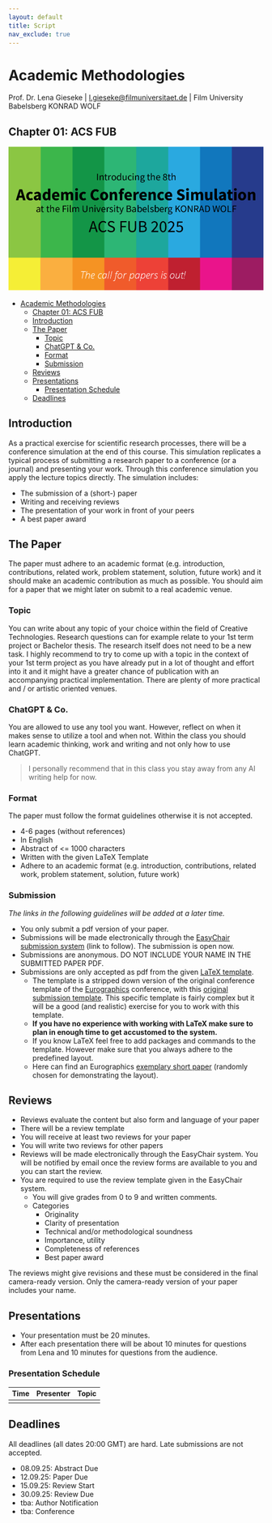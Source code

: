 ```yaml
---
layout: default
title: Script
nav_exclude: true
---
```


# Academic Methodologies

Prof. Dr. Lena Gieseke \| l.gieseke@filmuniversitaet.de \| Film University Babelsberg KONRAD WOLF

## Chapter 01: ACS FUB

![acsfub](../02_scripts/img/conference/acsfub.png)


* [Academic Methodologies](#academic-methodologies)
    * [Chapter 01: ACS FUB](#chapter-01-acs-fub)
    * [Introduction](#introduction)
    * [The Paper](#the-paper)
        * [Topic](#topic)
        * [ChatGPT \& Co.](#chatgpt--co)
        * [Format](#format)
        * [Submission](#submission)
    * [Reviews](#reviews)
    * [Presentations](#presentations)
        * [Presentation Schedule](#presentation-schedule)
    * [Deadlines](#deadlines)

## Introduction

As a practical exercise for scientific research processes, there will be a conference simulation at the end of this course. This simulation replicates a typical process of submitting a research paper to a conference (or a journal) and presenting your work. Through this conference simulation you apply the lecture topics directly. The simulation includes:

* The submission of a (short-) paper
* Writing and receiving reviews
* The presentation of your work in front of your peers
* A best paper award

## The Paper

The paper must adhere to an academic format (e.g. introduction, contributions, related work, problem statement, solution, future work) and it should make an academic contribution as much as possible. You should aim for a paper that we might later on submit to a real academic venue.

### Topic

You can write about any topic of your choice within the field of Creative Technologies. Research questions can for example relate to your 1st term project or Bachelor thesis. The research itself does not need to be a new task. I highly recommend to try to come up with a topic in the context of your 1st term project as you have already put in a lot of thought and effort into it and it might have a greater chance of publication with an accompanying practical implementation. There are plenty of more practical and / or artistic oriented venues.


### ChatGPT & Co.

You are allowed to use any tool you want. However, reflect on when it makes sense to utilize a tool and when not. Within the class you should learn academic thinking, work and writing and not only how to use ChatGPT.

> I personally recommend that in this class you stay away from any AI writing help for now.

### Format

The paper must follow the format guidelines otherwise it is not accepted.

* 4-6 pages (without references)
* In English
* Abstract of <= 1000 characters
* Written with the given LaTeX Template
* Adhere to an academic format (e.g. introduction, contributions, related work, problem statement, solution, future work)

### Submission

*The links in the following guidelines will be added at a later time.*

* You only submit a pdf version of your paper.
* Submissions will be made electronically through the [EasyChair submission system]() (link to follow). The submission is open now.
* Submissions are anonymous. DO NOT INCLUDE YOUR NAME IN THE SUBMITTED PAPER PDF.
* Submissions are only accepted as pdf from the given [LaTeX template](../01_sessions/00_paper/acsfubPublStyle_2024.zip).
    * The template is a stripped down version of the original conference template of the [Eurographics](https://eg2024.cyens.org.cy/) conference, with this [original submission template](../01_sessions/00_paper/egPublStyle-EG-full-star-short-edu-tut-posters-2019.zip). This specific template is fairly complex but it will be a good (and realistic) exercise for you to work with this template.
    * **If you have no experience with working with LaTeX make sure to plan in enough time to get accustomed to the system.**
    * If you know LaTeX feel free to add packages and commands to the template. However make sure that you always adhere to the predefined layout. 
    * Here can find an Eurographics [exemplary short paper](https://www.dfki.de/fileadmin/user_upload/import/10356_009-012.pdf) (randomly chosen for demonstrating the layout).


## Reviews

* Reviews evaluate the content but also form and language of your paper
* There will be a review template
* You will receive at least two reviews for your paper
* You will write two reviews for other papers
* Reviews will be made electronically through the EasyChair system. You will be notified by email once the review forms are available to you and you can start the review.
* You are required to use the review template given in the EasyChair system.
    * You will give grades from 0 to 9 and written comments.
    * Categories
        * Originality
        * Clarity of presentation
        * Technical and/or methodological soundness
        * Importance, utility
        * Completeness of references
        * Best paper award

The reviews might give revisions and these must be considered in the final camera-ready version. Only the camera-ready version of your paper includes your name.

## Presentations

* Your presentation must be 20 minutes.
* After each presentation there will be about 10 minutes for questions from Lena and 10 minutes for questions from the audience.

### Presentation Schedule

| Time | Presenter | Topic |
| ---- | --------- | ----- |
|      |           |       |


## Deadlines

All deadlines (all dates 20:00 GMT) are hard. Late submissions are not accepted.

* 08.09.25: Abstract Due
* 12.09.25: Paper Due
* 15.09.25: Review Start
* 30.09.25: Review Due
* tba: Author Notification
* tba: Conference
  

